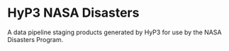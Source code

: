# HyP3 NASA Disasters

A data pipeline staging products generated by HyP3 for use by the NASA Disasters Program.
